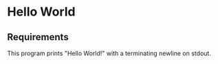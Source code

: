 # Hello World

## Requirements

This program prints "Hello World!" with a terminating newline on stdout.

